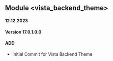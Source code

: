 ## Module <vista_backend_theme>

#### 12.12.2023
#### Version 17.0.1.0.0
#### ADD
- Initial Commit for Vista Backend Theme

